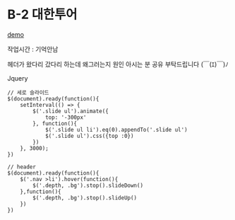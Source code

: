 # B-2 대한투어
[demo](https://ppotatog.github.io/CraftsmanWebDesign/example06/)

작업시간 : 기억안남

헤더가 왔다리 갔다리 하는데 왜그러는지 원인 아시는 분 공유 부탁드립니다 (￣(ｴ)￣)ﾉ

Jquery
```
// 세로 슬라이드
$(document).ready(function(){
    setInterval(() => {
        $('.slide ul').animate({
            top: '-300px'
        }, function(){
            $('.slide ul li').eq(0).appendTo('.slide ul')
            $('.slide ul').css({top :0})
        })        
    }, 3000);
})
```
```
// header
$(document).ready(function(){
    $('.nav >li').hover(function(){
        $('.depth, .bg').stop().slideDown()
    },function(){
        $('.depth, .bg').stop().slideUp()
    })
})
```
